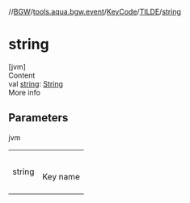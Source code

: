 //[BGW](../../../../index.md)/[tools.aqua.bgw.event](../../index.md)/[KeyCode](../index.md)/[TILDE](index.md)/[string](string.md)



# string  
[jvm]  
Content  
val [string](string.md): [String](https://kotlinlang.org/api/latest/jvm/stdlib/kotlin/-string/index.html)  
More info  


## Parameters  
  
jvm  
  
| | |
|---|---|
| <a name="tools.aqua.bgw.event/KeyCode.TILDE/string/#/PointingToDeclaration/"></a>string| <a name="tools.aqua.bgw.event/KeyCode.TILDE/string/#/PointingToDeclaration/"></a><br><br>Key name<br><br>|
  
  



